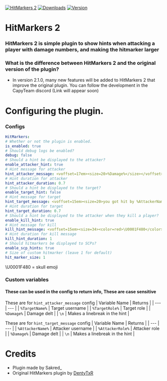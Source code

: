 [![HitMarkers 2](https://media.discordapp.net/attachments/1081923284133752903/1152937925223387256/unknown.png)](https://github.com/TranquilityStudio/HitMarkers2)
[![Downloads](https://img.shields.io/github/downloads/CapyTeam-SCP-SL/HitMarkers2/total?style=for-the-badge&label=DOWNLOADS&color=00b300)](https://github.com/TranquilityStudio/HitMarkers2/releases)
[![Version](https://img.shields.io/github/v/tag/CapyTeam-SCP-SL/HitMarkers2?style=for-the-badge&label=VERSION)](https://github.com/TranquilityStudio/HitMarkers2/releases)

# HitMarkers 2
### HitMarkers 2 is simple plugin to show hints when attacking a player with damage numbers, and making the hitmarker larger

### What is the difference between HitMarkers 2 and the original version of the plugin?
  - In version 2.1.0, many new features will be added to HitMarkers 2 that improve the original plugin. You can follow the development in the CapyTeam discord (Link will appear soon)

# Configuring the plugin.

### Configs

```yml
HitMarkers:
# Whether or not the plugin is enabled.
is_enabled: true
# Should debug logs be enabled?
debug: false
# Should a hint be displayed to the attacker?
enable_attacker_hint: true
# Hint message for attacker
hint_attacker_message: <voffset=17em><size=20>%Damage%</size></voffset>
# Hint duration for attacker
hint_attacker_duration: 0.7
# Should a hint be displayed to the target?
enable_target_hint: false
# Hint message for target
hint_target_message: <voffset=15em><size=20>you got hit by %AttackerName%</size></voffset>
# Hint duration for target
hint_target_duration: 0.7
# Should a hint be displayed to the attacker when they kill a player?
enable_kill_hint: true
# Hint message for kill
kill_hint_message: <voffset=15em><size=34><color=red>\U0001F480</color></size></voffset>
# Hint duration for kill message
kill_hint_duration: 1
# Should hitmarkers be displayed to SCPs?
enable_scp_hints: true
# Size of custom hitmarker (leave 1 for default)
hit_marker_size: 1
```

\U0001F480 = skull emoji

### Custom variables
#### These can be used in the config to return info, These are case sensitive

These are for `hint_attacker_message` config
| Variable Name | Returns |
| --- | --- |
| `%TargetName%` | Target username |
| `%TargetRole%` | Target role |
| `%Damage%` | Damage delt |
| `\n` | Makes a linebreak in the hint |


These are for `hint_target_message` config
| Variable Name | Returns |
| --- | --- |
| `%AttackerName%` | Attacker username |
| `%AttackerRole%` | Attacker role |
| `%Damage%` | Damage delt |
| `\n` | Makes a linebreak in the hint |

# Credits
- Plugin made by Sakred_
- Original HitMarkers plugin by [DentyTxR](https://github.com/DentyTxR)
